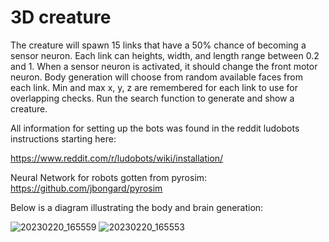 # 3D creature
 
The creature will spawn 15 links that have a 50% chance of becoming a sensor neuron. Each link can heights, width, and length range between 0.2 and 1. When a sensor neuron is activated, it should change the front motor neuron. Body generation will choose from random available faces from each link. Min and max x, y, z are remembered for each link to use for overlapping checks. Run the search function to generate and show a creature.

All information for setting up the bots was found in the reddit ludobots instructions starting here:

https://www.reddit.com/r/ludobots/wiki/installation/

Neural Network for robots gotten from pyrosim:
https://github.com/jbongard/pyrosim

Below is a diagram illustrating the body and brain generation:

![20230220_165559](https://user-images.githubusercontent.com/67875325/220210109-d398300a-d719-4912-912c-bbaca28213d5.jpg)
![20230220_165553](https://user-images.githubusercontent.com/67875325/220210138-b6a3ac0f-c5f9-4b1d-8bbd-78d5270a3244.jpg)
